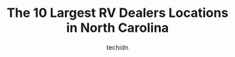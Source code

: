 ---
layout: ampstory
image: https://i0.wp.com/paketmu.com/wp-content/uploads/2023/06/camping-world-0-in-north-carolina-1686366016.jpeg?resize=640,853
author: techidn
featured: false
description: Explore the diverse RV Dealer scene in North Carolina, home to an incredible selection of 10 establishments catering to every taste. Whether youre in search of iconic favorites or undiscove
title: The 10 Largest RV Dealers Locations in North Carolina
cover:
   title: The 10 Largest RV Dealers Locations in North Carolina
   subtitle: RICKPATE
   background: https://paketmu.com/wp-content/uploads/2023/06/camping-world-0-in-north-carolina-1686366016.jpeg

pages: 
 - layout: thirds
   top: <h1>#1 Camping World</h1>
   bottom: "<p>Most of the time getting in and out of here to use the dump station is a breeze. But all too often this is the case. They have their excess inventory parked all over the </p>"
   background: https://paketmu.com/wp-content/uploads/2023/06/camping-world-1-in-north-carolina-1686366017.jpeg
   backgroundblur: true
 - layout: thirds
   top: <h1>#2 Camping World</h1>
   bottom: "<p>Drove from Maryland to snag a toy hauler. Keisha was great! No haggle deal and they put me up for the night in their campground. Staff was great as well. In and out in le</p>"
   background: https://paketmu.com/wp-content/uploads/2023/06/camping-world-2-in-north-carolina-1686366017.jpeg
   cta:
      link: https://paketmu.com/the-10-largest-rv-dealers-locations-in-north-carolina/
      text: The 10 Largest RV Dealers Locations in North Carolina
 - layout: thirds
   top: <h1>#3 Camping World</h1>
   bottom: "<p>We had such a great experience here! Carlton was our sales rep and he spent a lot of time taking us through travel trailers and listening to our feedback. He stuck to our</p>"
   background: https://paketmu.com/wp-content/uploads/2023/06/camping-world-3-in-north-carolina-1686366018.jpeg
   cta:
      link: https://paketmu.com/the-10-largest-rv-dealers-locations-in-north-carolina/
      text: The 10 Largest RV Dealers Locations in North Carolina
 - layout: thirds
   top: <h1>#4 Camping World</h1>
   bottom: "<p>2300 US-70 BUS, Garner, NC 27529, United States</p>"
   background: https://images.unsplash.com/photo-1510906594845-bc082582c8cc?ixlib=rb-4.0.3&ixid=MnwxMjA3fDB8MHxwaG90by1wYWdlfHx8fGVufDB8fHx8&auto=format&fit=crop&w=640&h=853&q=80
   cta:
      link: https://paketmu.com/the-10-largest-rv-dealers-locations-in-north-carolina/
      text: The 10 Largest RV Dealers Locations in North Carolina
 - layout: thirds
   top: <h1>#5 Campers Inn RV of Raleigh</h1>
   bottom: "<p>1501 Outlet Center Dr, Selma, NC 27576, United States</p>"
   background: https://images.unsplash.com/photo-1541356665065-22676f35dd40?ixlib=rb-4.0.3&ixid=MnwxMjA3fDB8MHxwaG90by1wYWdlfHx8fGVufDB8fHx8&auto=format&fit=crop&w=640&h=853&q=80
   cta:
      link: https://paketmu.com/the-10-largest-rv-dealers-locations-in-north-carolina/
      text: The 10 Largest RV Dealers Locations in North Carolina
 - layout: thirds
   top: <h1>#6 Bill Plemmons RV World, Raleigh</h1>
   bottom: "<p>4208 New Bern Ave, Raleigh, NC 27610, United States</p>"
   background: https://images.unsplash.com/photo-1602536052359-ef94c21c5948?ixlib=rb-4.0.3&ixid=MnwxMjA3fDB8MHxwaG90by1wYWdlfHx8fGVufDB8fHx8&auto=format&fit=crop&w=640&h=853&q=80
   cta:
      link: https://paketmu.com/the-10-largest-rv-dealers-locations-in-north-carolina/
      text: The 10 Largest RV Dealers Locations in North Carolina
 - layout: thirds
   top: <h1>#7 Shaw RV Raleigh</h1>
   bottom: "<p>1650 US-1, Youngsville, NC 27596, United States</p>"
   background: https://images.unsplash.com/photo-1509114397022-ed747cca3f65?ixlib=rb-4.0.3&ixid=MnwxMjA3fDB8MHxwaG90by1wYWdlfHx8fGVufDB8fHx8&auto=format&fit=crop&w=640&h=853&q=80
   cta:
      link: https://paketmu.com/the-10-largest-rv-dealers-locations-in-north-carolina/
      text: The 10 Largest RV Dealers Locations in North Carolina
 - layout: thirds
   middle: Continue reading...
   background: https://images.unsplash.com/photo-1564951434112-64d74cc2a2d7?ixlib=rb-4.0.3&ixid=MnwxMjA3fDB8MHxwaG90by1wYWdlfHx8fGVufDB8fHx8&auto=format&fit=crop&w=640&h=853&q=80
   cta:
      link: https://paketmu.com/the-10-largest-rv-dealers-locations-in-north-carolina/
      text: The 10 Largest RV Dealers Locations in North Carolina
      
---